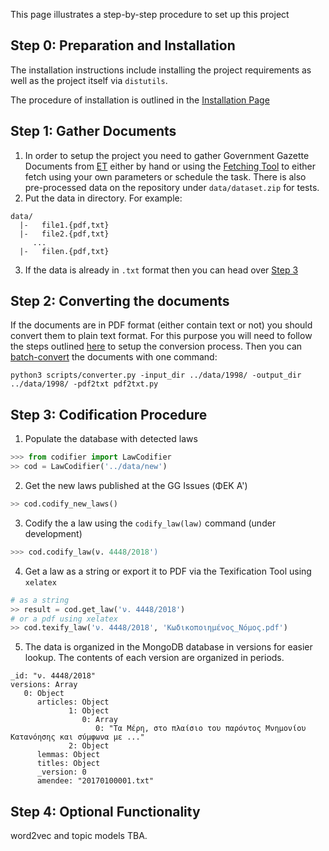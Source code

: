 This page illustrates a step-by-step procedure to set up this project 

## Step 0: Preparation and Installation 

The installation instructions include installing the project requirements as well as the project itself via `distutils`. 

The procedure of installation is outlined in the [Installation Page](https://github.com/eellak/gsoc2018-3gm/wiki/Installation)

## Step 1: Gather Documents

1. In order to setup the project you need to gather Government Gazette Documents from [ET](https://et.gr) either by hand or using the [Fetching Tool](https://github.com/eellak/gsoc2018-3gm/wiki/Fetching-Documents) to either fetch using your own parameters or schedule the task. There is also pre-processed data on the repository under `data/dataset.zip` for tests. 
2. Put the data in directory. For example:

```
data/
  |-   file1.{pdf,txt}
  |-   file2.{pdf,txt}
     ...
  |-   filen.{pdf,txt}
```   

3. If the data is already in `.txt` format then you can head over [Step 3](#step-3-codification-procedure)

## Step 2: Converting the documents 

If the documents are in PDF format (either contain text or not) you should convert them to plain text format. For this purpose you will need to follow the steps outlined [here](https://github.com/eellak/gsoc2018-3gm/wiki/Document-Processing) to setup the conversion process. Then you can [batch-convert](https://github.com/eellak/gsoc2018-3gm/wiki/Document-Processing#using-the-converterpy-tool-for-batch-conversion) the documents with one command: 

```
python3 scripts/converter.py -input_dir ../data/1998/ -output_dir ../data/1998/ -pdf2txt pdf2txt.py
```   

## Step 3: Codification Procedure

1. Populate the database with detected laws

```python
>>> from codifier import LawCodifier
>> cod = LawCodifier('../data/new')
```

2. Get the new laws published at the GG Issues (ΦΕΚ Α') 
```python
>> cod.codify_new_laws()
```

3. Codify the a law using the `codify_law(law)` command (under development)
```python
>>> cod.codify_law(ν. 4448/2018')
```

4. Get a law as a string or export it to PDF via the Texification Tool using `xelatex`
```python
# as a string
>> result = cod.get_law('ν. 4448/2018')
# or a pdf using xelatex
>> cod.texify_law('ν. 4448/2018', 'Κωδικοποιημένος_Νόμος.pdf') 
```

5. The data is organized in the MongoDB database in versions for easier lookup.
The contents of each version are organized in periods. 

```
_id: "ν. 4448/2018"
versions: Array
   0: Object
      articles: Object
             1: Object
                0: Array
                   0: "Τα Μέρη, στο πλαίσιο του παρόντος Μνημονίου Κατανόησης και σύμφωνα με ..."
             2: Object
      lemmas: Object
      titles: Object
      _version: 0
      amendee: "20170100001.txt"
```

## Step 4: Optional Functionality 
word2vec and topic models TBA.

